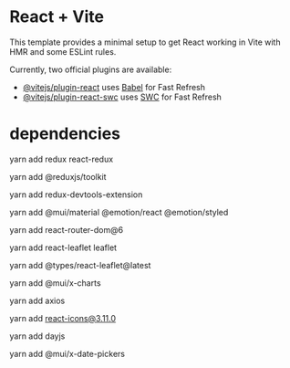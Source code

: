 # React + Vite

This template provides a minimal setup to get React working in Vite with HMR and some ESLint rules.

Currently, two official plugins are available:

- [@vitejs/plugin-react](https://github.com/vitejs/vite-plugin-react/blob/main/packages/plugin-react/README.md) uses [Babel](https://babeljs.io/) for Fast Refresh
- [@vitejs/plugin-react-swc](https://github.com/vitejs/vite-plugin-react-swc) uses [SWC](https://swc.rs/) for Fast Refresh

# dependencies

yarn add redux react-redux

yarn add @reduxjs/toolkit

yarn add redux-devtools-extension

yarn add @mui/material @emotion/react @emotion/styled

yarn add  react-router-dom@6

yarn add react-leaflet leaflet  

yarn add @types/react-leaflet@latest 

yarn add @mui/x-charts

yarn add axios

yarn add react-icons@3.11.0

yarn add dayjs

yarn add @mui/x-date-pickers
